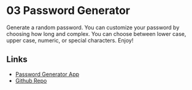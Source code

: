# 03 Password Generator
Generate a random password. You can customize your password by choosing how long and complex. You can choose between lower case, upper case, numeric, or special characters. Enjoy!

## Links
* [Password Generator App](https://magedabdelsalam.com/password-generator/)
* [Github Repo](https://github.com/magedabdelsalam/password-generator)
